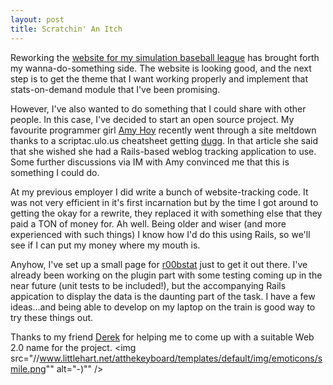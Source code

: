 ```yaml
--- 
layout: post
title: Scratchin' An Itch
---
```

Reworking the <a href="http://www.ibl.org">website for my simulation baseball league</a> has brought forth my wanna-do-something side.  The website is looking good, and the next step is to get the theme that I want working properly and implement that stats-on-demand module that I've been promising.

However, I've also wanted to do something that I could share with other people.  In this case, I've decided to start an open source project.  My favourite programmer girl <a href="http://slash7.com">Amy Hoy</a> recently went through a site meltdown thanks to a scriptac.ulo.us cheatsheet getting <a href="http://digg.com">dugg</a>.  In that article she said that she wished she had a Rails-based weblog tracking application to use.  Some further discussions via IM with Amy convinced me that this is something I could do.

At my previous employer I did write a bunch of website-tracking code.  It was not very efficient in it's first incarnation but by the time I got around to getting the okay for a rewrite, they replaced it with something else that they paid a TON of money for.  Ah well.  Being older and wiser (and more experienced with such things) I know how I'd do this using Rails, so we'll see if I can put my money where my mouth is.

Anyhow, I've set up a small page for <a href="https://www.littlehart.net/r00bstat">r00bstat</a> just to get it out there.  I've already been working on the plugin part with some testing coming up in the near future (unit tests to be included!), but the accompanying Rails appication to display the data is the daunting part of the task.  I have a few ideas...and being able to develop on my laptop on the train is good way to try these things out. 

Thanks to my friend <a href="http://derekmartin.ca">Derek</a> for helping me to come up with a suitable Web 2.0 name for the project. <img src="//www.littlehart.net/atthekeyboard/templates/default/img/emoticons/smile.png"" alt="-)"" />
